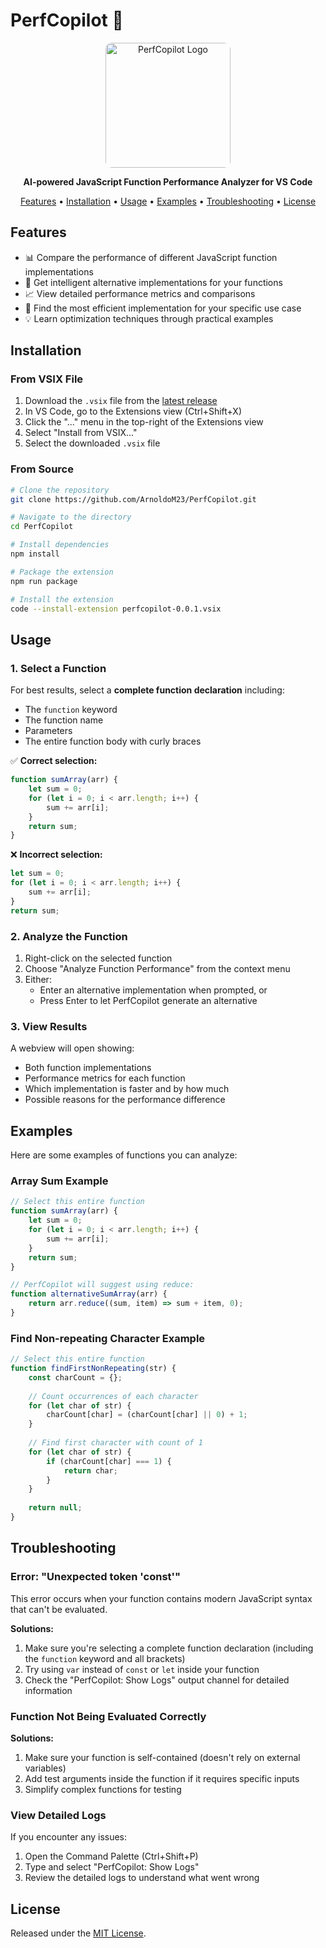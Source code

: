 # PerfCopilot 🚀

<div align="center">
  <img src="https://raw.githubusercontent.com/ArnoldoM23/PerfCopilot/main/assets/logo.png" alt="PerfCopilot Logo" width="200" style="border-radius: 10px;">

  <p><strong>AI-powered JavaScript Function Performance Analyzer for VS Code</strong></p>
  
  <p>
    <a href="#features">Features</a> •
    <a href="#installation">Installation</a> •
    <a href="#usage">Usage</a> •
    <a href="#examples">Examples</a> •
    <a href="#troubleshooting">Troubleshooting</a> •
    <a href="#license">License</a>
  </p>
</div>

## Features

- 📊 Compare the performance of different JavaScript function implementations
- 🧠 Get intelligent alternative implementations for your functions
- 📈 View detailed performance metrics and comparisons
- 🎯 Find the most efficient implementation for your specific use case
- 💡 Learn optimization techniques through practical examples

## Installation

### From VSIX File

1. Download the `.vsix` file from the [latest release](https://github.com/ArnoldoM23/PerfCopilot/releases)
2. In VS Code, go to the Extensions view (Ctrl+Shift+X)
3. Click the "..." menu in the top-right of the Extensions view
4. Select "Install from VSIX..."
5. Select the downloaded `.vsix` file

### From Source

```bash
# Clone the repository
git clone https://github.com/ArnoldoM23/PerfCopilot.git

# Navigate to the directory
cd PerfCopilot

# Install dependencies
npm install

# Package the extension
npm run package

# Install the extension
code --install-extension perfcopilot-0.0.1.vsix
```

## Usage

### 1. Select a Function

For best results, select a **complete function declaration** including:
- The `function` keyword
- The function name
- Parameters
- The entire function body with curly braces

✅ **Correct selection:**

```javascript
function sumArray(arr) {
    let sum = 0;
    for (let i = 0; i < arr.length; i++) {
        sum += arr[i];
    }
    return sum;
}
```

❌ **Incorrect selection:**
```javascript
let sum = 0;
for (let i = 0; i < arr.length; i++) {
    sum += arr[i];
}
return sum;
```

### 2. Analyze the Function

1. Right-click on the selected function
2. Choose "Analyze Function Performance" from the context menu
3. Either:
   - Enter an alternative implementation when prompted, or
   - Press Enter to let PerfCopilot generate an alternative

### 3. View Results

A webview will open showing:
- Both function implementations
- Performance metrics for each function
- Which implementation is faster and by how much
- Possible reasons for the performance difference

## Examples

Here are some examples of functions you can analyze:

### Array Sum Example

```javascript
// Select this entire function
function sumArray(arr) {
    let sum = 0;
    for (let i = 0; i < arr.length; i++) {
        sum += arr[i];
    }
    return sum;
}

// PerfCopilot will suggest using reduce:
function alternativeSumArray(arr) {
    return arr.reduce((sum, item) => sum + item, 0);
}
```

### Find Non-repeating Character Example

```javascript
// Select this entire function
function findFirstNonRepeating(str) {
    const charCount = {};
    
    // Count occurrences of each character
    for (let char of str) {
        charCount[char] = (charCount[char] || 0) + 1;
    }
    
    // Find first character with count of 1
    for (let char of str) {
        if (charCount[char] === 1) {
            return char;
        }
    }
    
    return null;
}
```

## Troubleshooting

### Error: "Unexpected token 'const'"

This error occurs when your function contains modern JavaScript syntax that can't be evaluated.

**Solutions:**
1. Make sure you're selecting a complete function declaration (including the `function` keyword and all brackets)
2. Try using `var` instead of `const` or `let` inside your function
3. Check the "PerfCopilot: Show Logs" output channel for detailed information

### Function Not Being Evaluated Correctly

**Solutions:**
1. Make sure your function is self-contained (doesn't rely on external variables)
2. Add test arguments inside the function if it requires specific inputs
3. Simplify complex functions for testing

### View Detailed Logs

If you encounter any issues:
1. Open the Command Palette (Ctrl+Shift+P)
2. Type and select "PerfCopilot: Show Logs"
3. Review the detailed logs to understand what went wrong

## License

Released under the [MIT License](LICENSE). 